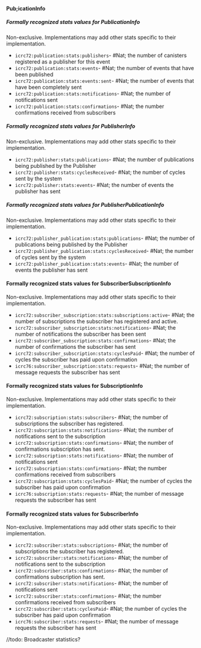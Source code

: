 


#### Pub;icationInfo

##### Formally recognized stats values for PublicationInfo 

Non-exclusive. Implementations may add other stats specific to their implementation.

* `icrc72:publication:stats:publishers`- #Nat; the number of canisters registered as a publisher for this event
* `icrc72:publication:stats:events`- #Nat; the number of events that have been published
* `icrc72:publication:stats:events:sent`- #Nat; the number of events that have been completely sent
* `icrc72:publication:stats:notifications`- #Nat; the number of notifications sent
* `icrc72:publication:stats:confirmations`- #Nat;  the number confirmations received from subscribers

##### Formally recognized stats values for PublisherInfo 

Non-exclusive. Implementations may add other stats specific to their implementation.

* `icrc72:publisher:stats:publications`- #Nat; the number of publications being published by the Publisher
* `icrc72:publisher:stats:cyclesReceived`- #Nat; the number of cycles sent by the system
* `icrc72:publisher:stats:events`- #Nat; the number of events the publisher has sent

##### Formally recognized stats values for PublisherPublicationInfo 

Non-exclusive. Implementations may add other stats specific to their implementation.

* `icrc72:publisher_publication:stats:publications`- #Nat; the number of publications being published by the Publisher
* `icrc72:publisher_publication:stats:cyclesReceived`- #Nat; the number of cycles sent by the system
* `icrc72:publisher_publication:stats:events`- #Nat; the number of events the publisher has sent

#### Formally recognized stats values for SubscriberSubscriptionInfo

Non-exclusive. Implementations may add other stats specific to their implementation.

* `icrc72:subscriber_subscription:stats:subscriptions:active`- #Nat; the number of subscriptions the subscriber has registered and active.
* `icrc72:subscriber_subscription:stats:notifications`- #Nat; the number of notifications the subscriber has been sent
* `icrc72:subscriber_subscription:stats:confirmations`- #Nat; the number of confirmations the subscriber has sent
* `icrc72:subscriber_subscription:stats:cyclesPaid`- #Nat; the number of cycles the subscriber has paid upon confirmation
* `icrc76:subscriber_subscription:stats:requests`- #Nat; the number of message requests the subscriber has sent

#### Formally recognized stats values for SubscriptionInfo

Non-exclusive. Implementations may add other stats specific to their implementation.

* `icrc72:subscription:stats:subscribers`- #Nat; the number of subscriptions the subscriber has registered.
* `icrc72:subscription:stats:notifications`- #Nat; the number of notifications sent to the subscription
* `icrc72:subscription:stats:confirmations`- #Nat; the number of confirmations subscription has sent.
* `icrc72:subscription:stats:notifications`- #Nat; the number of notifications sent
* `icrc72:subscription:stats:confirmations`- #Nat;  the number confirmations received from subscribers
* `icrc72:subscription:stats:cyclesPaid`- #Nat; the number of cycles the subscriber has paid upon confirmation
* `icrc76:subscription:stats:requests`- #Nat; the number of message requests the subscriber has sent


#### Formally recognized stats values for SubscriberInfo  

Non-exclusive. Implementations may add other stats specific to their implementation.

* `icrc72:subscriber:stats:subscriptions`- #Nat; the number of subscriptions the subscriber has registered.
* `icrc72:subscriber:stats:notifications`- #Nat; the number of notifications sent to the subscription
* `icrc72:subscriber:stats:confirmations`- #Nat; the number of confirmations subscription has sent.
* `icrc72:subscriber:stats:notifications`- #Nat; the number of notifications sent
* `icrc72:subscriber:stats:confirmations`- #Nat;  the number confirmations received from subscribers
* `icrc72:subscriber:stats:cyclesPaid`- #Nat; the number of cycles the subscriber has paid upon confirmation
* `icrc76:subscriber:stats:requests`- #Nat; the number of message requests the subscriber has sent

//todo: Broadcaster statistics?
